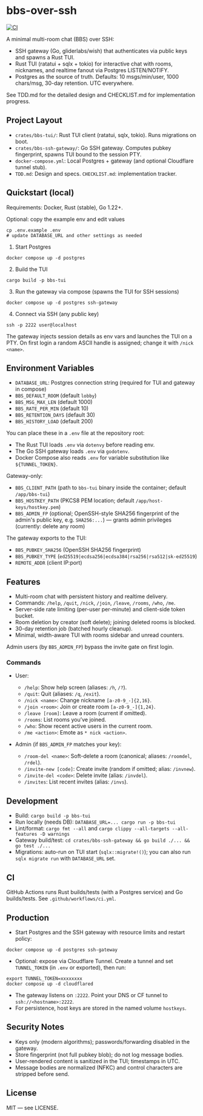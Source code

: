 # bbs-over-ssh

[![CI](https://github.com/psm14/ssh-bbs/actions/workflows/ci.yml/badge.svg)](https://github.com/psm14/ssh-bbs/actions/workflows/ci.yml)

A minimal multi-room chat (BBS) over SSH:

- SSH gateway (Go, gliderlabs/wish) that authenticates via public keys and spawns a Rust TUI.
- Rust TUI (ratatui + sqlx + tokio) for interactive chat with rooms, nicknames, and realtime fanout via Postgres LISTEN/NOTIFY.
- Postgres as the source of truth. Defaults: 10 msgs/min/user, 1000 chars/msg, 30-day retention. UTC everywhere.

See TDD.md for the detailed design and CHECKLIST.md for implementation progress.

## Project Layout

- `crates/bbs-tui/`: Rust TUI client (ratatui, sqlx, tokio). Runs migrations on boot.
- `crates/bbs-ssh-gateway/`: Go SSH gateway. Computes pubkey fingerprint, spawns TUI bound to the session PTY.
- `docker-compose.yml`: Local Postgres + gateway (and optional Cloudflare tunnel stub).
- `TDD.md`: Design and specs. `CHECKLIST.md`: implementation tracker.

## Quickstart (local)

Requirements: Docker, Rust (stable), Go 1.22+.

Optional: copy the example env and edit values

```
cp .env.example .env
# update DATABASE_URL and other settings as needed
```

1) Start Postgres

```
docker compose up -d postgres
```

2) Build the TUI

```
cargo build -p bbs-tui
```

3) Run the gateway via compose (spawns the TUI for SSH sessions)

```
docker compose up -d postgres ssh-gateway
```

4) Connect via SSH (any public key)

```
ssh -p 2222 user@localhost
```

The gateway injects session details as env vars and launches the TUI on a PTY. On first login a random ASCII handle is assigned; change it with `/nick <name>`.

## Environment Variables

- `DATABASE_URL`: Postgres connection string (required for TUI and gateway in compose)
- `BBS_DEFAULT_ROOM` (default `lobby`)
- `BBS_MSG_MAX_LEN` (default 1000)
- `BBS_RATE_PER_MIN` (default 10)
- `BBS_RETENTION_DAYS` (default 30)
- `BBS_HISTORY_LOAD` (default 200)
  
You can place these in a `.env` file at the repository root:

- The Rust TUI loads `.env` via `dotenvy` before reading env.
- The Go SSH gateway loads `.env` via `godotenv`.
- Docker Compose also reads `.env` for variable substitution like `${TUNNEL_TOKEN}`.

Gateway-only:

- `BBS_CLIENT_PATH` (path to `bbs-tui` binary inside the container; default `/app/bbs-tui`)
- `BBS_HOSTKEY_PATH` (PKCS8 PEM location; default `/app/host-keys/hostkey.pem`)
- `BBS_ADMIN_FP` (optional; OpenSSH-style SHA256 fingerprint of the admin's public key, e.g. `SHA256:...`) — grants admin privileges (currently: delete any room)

The gateway exports to the TUI:

- `BBS_PUBKEY_SHA256` (OpenSSH SHA256 fingerprint)
- `BBS_PUBKEY_TYPE` (`ed25519|ecdsa256|ecdsa384|rsa256|rsa512|sk-ed25519`)
- `REMOTE_ADDR` (client IP:port)

## Features

- Multi-room chat with persistent history and realtime delivery.
- Commands: `/help`, `/quit`, `/nick`, `/join`, `/leave`, `/rooms`, `/who`, `/me`.
- Server-side rate limiting (per-user per-minute) and client-side token bucket.
- Room deletion by creator (soft delete); joining deleted rooms is blocked.
- 30-day retention job (batched hourly cleanup).
- Minimal, width-aware TUI with rooms sidebar and unread counters.

Admin users (by `BBS_ADMIN_FP`) bypass the invite gate on first login.

### Commands

- User:
  - `/help`: Show help screen (aliases: `/h`, `/?`).
  - `/quit`: Quit (aliases: `/q`, `/exit`).
  - `/nick <name>`: Change nickname `[a-z0-9_-]{2,16}`.
  - `/join <room>`: Join or create room `[a-z0-9_-]{1,24}`.
  - `/leave [room]`: Leave a room (current if omitted).
  - `/rooms`: List rooms you’ve joined.
  - `/who`: Show recent active users in the current room.
  - `/me <action>`: Emote as `* nick <action>`.

- Admin (if `BBS_ADMIN_FP` matches your key):
  - `/room-del <name>`: Soft-delete a room (canonical; aliases: `/roomdel`, `/rdel`).
  - `/invite-new [code]`: Create invite (random if omitted; alias: `/invnew`).
  - `/invite-del <code>`: Delete invite (alias: `/invdel`).
  - `/invites`: List recent invites (alias: `/invs`).

## Development

- Build: `cargo build -p bbs-tui`
- Run locally (needs DB): `DATABASE_URL=... cargo run -p bbs-tui`
- Lint/format: `cargo fmt --all` and `cargo clippy --all-targets --all-features -D warnings`
- Gateway build/test: `cd crates/bbs-ssh-gateway && go build ./... && go test ./...`
- Migrations: auto-run on TUI start (`sqlx::migrate!()`); you can also run `sqlx migrate run` with `DATABASE_URL` set.

## CI

GitHub Actions runs Rust builds/tests (with a Postgres service) and Go builds/tests. See `.github/workflows/ci.yml`.

## Production

- Start Postgres and the SSH gateway with resource limits and restart policy:

```
docker compose up -d postgres ssh-gateway
```

- Optional: expose via Cloudflare Tunnel. Create a tunnel and set `TUNNEL_TOKEN` (in `.env` or exported), then run:

```
export TUNNEL_TOKEN=xxxxxxxx
docker compose up -d cloudflared
```

- The gateway listens on `:2222`. Point your DNS or CF tunnel to `ssh://<hostname>:2222`.
- For persistence, host keys are stored in the named volume `hostkeys`.

## Security Notes

- Keys only (modern algorithms); passwords/forwarding disabled in the gateway.
- Store fingerprint (not full pubkey blob); do not log message bodies.
- User-rendered content is sanitized in the TUI; timestamps in UTC.
- Message bodies are normalized (NFKC) and control characters are stripped before send.

## License

MIT — see LICENSE.
